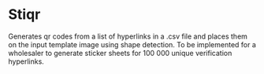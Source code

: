 # Stiqr

Generates qr codes from a list of hyperlinks in a .csv file and places them on the input template image using shape detection. To be implemented for a wholesaler to generate sticker sheets for 100 000 unique verification hyperlinks. 
